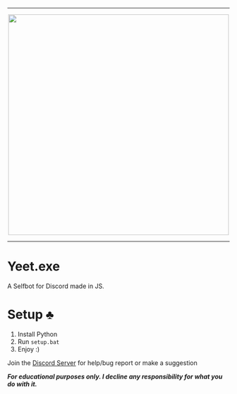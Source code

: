 -----

<p align="center">
<img src="https://user-images.githubusercontent.com/72570954/155896083-3f4060d1-115f-47c6-bdba-6bce6ae0c4ef.png", width="500", height="500">
</p>

-----

# Yeet.exe
A Selfbot for Discord made in JS.


# Setup ♣
1. Install Python
2. Run `setup.bat`
3. Enjoy :)



Join the [Discord Server](https://discord.gg/fRvbaqCSG5) for help/bug report or make a suggestion

***For educational purposes only. I decline any responsibility for what you do with it.***
